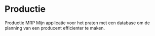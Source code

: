 # Productie
Productie MRP
Mijn applicatie voor het praten met een database om de planning van een producent efficienter te maken.
